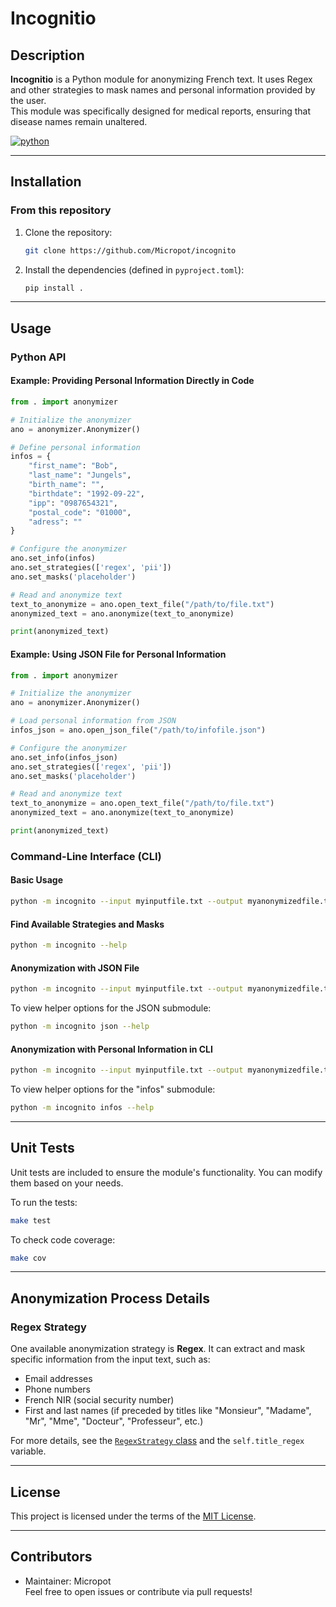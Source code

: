 
# Incognitio

## Description
**Incognitio** is a Python module for anonymizing French text. It uses Regex and other strategies to mask names and personal information provided by the user.  
This module was specifically designed for medical reports, ensuring that disease names remain unaltered.

[![python](https://img.shields.io/badge/Python-3.12-3776AB.svg?style=flat&logo=python&logoColor=white)](https://www.python.org)

---

## Installation

### From this repository
1. Clone the repository:
    ```bash
    git clone https://github.com/Micropot/incognito
    ```

2. Install the dependencies (defined in `pyproject.toml`):
    ```bash
    pip install .
    ```

---

## Usage

### Python API

#### Example: Providing Personal Information Directly in Code
```python
from . import anonymizer

# Initialize the anonymizer
ano = anonymizer.Anonymizer()

# Define personal information
infos = {
    "first_name": "Bob",
    "last_name": "Jungels",
    "birth_name": "",
    "birthdate": "1992-09-22",
    "ipp": "0987654321",
    "postal_code": "01000",
    "adress": ""
}

# Configure the anonymizer
ano.set_info(infos)
ano.set_strategies(['regex', 'pii'])
ano.set_masks('placeholder')

# Read and anonymize text
text_to_anonymize = ano.open_text_file("/path/to/file.txt")
anonymized_text = ano.anonymize(text_to_anonymize)

print(anonymized_text)
```

#### Example: Using JSON File for Personal Information
```python
from . import anonymizer

# Initialize the anonymizer
ano = anonymizer.Anonymizer()

# Load personal information from JSON
infos_json = ano.open_json_file("/path/to/infofile.json")

# Configure the anonymizer
ano.set_info(infos_json)
ano.set_strategies(['regex', 'pii'])
ano.set_masks('placeholder')

# Read and anonymize text
text_to_anonymize = ano.open_text_file("/path/to/file.txt")
anonymized_text = ano.anonymize(text_to_anonymize)

print(anonymized_text)
```

### Command-Line Interface (CLI)

#### Basic Usage
```bash
python -m incognito --input myinputfile.txt --output myanonymizedfile.txt --strategies mystrategies --mask mymasks
```

#### Find Available Strategies and Masks
```bash
python -m incognito --help
```

#### Anonymization with JSON File
```bash
python -m incognito --input myinputfile.txt --output myanonymizedfile.txt --strategies mystrategies --mask mymasks json --json myjsonfile.json
```

To view helper options for the JSON submodule:
```bash
python -m incognito json --help
```

#### Anonymization with Personal Information in CLI
```bash
python -m incognito --input myinputfile.txt --output myanonymizedfile.txt --strategies mystrategies --mask mymasks infos --first_name Bob --last_name Dylan --birthdate 1800-01-01 --ipp 0987654312 --postal_code 75001
```

To view helper options for the "infos" submodule:
```bash
python -m incognito infos --help
```

---

## Unit Tests

Unit tests are included to ensure the module's functionality. You can modify them based on your needs.

To run the tests:
```bash
make test
```

To check code coverage:
```bash
make cov
```

---

## Anonymization Process Details

### Regex Strategy
One available anonymization strategy is **Regex**. It can extract and mask specific information from the input text, such as:
- Email addresses
- Phone numbers
- French NIR (social security number)
- First and last names (if preceded by titles like "Monsieur", "Madame", "Mr", "Mme", "Docteur", "Professeur", etc.)

For more details, see the [`RegexStrategy` class](incognito/analyzer.py) and the `self.title_regex` variable.

---

## License

This project is licensed under the terms of the [MIT License](LICENSE).

---

## Contributors

- Maintainer: Micropot  
Feel free to open issues or contribute via pull requests!

